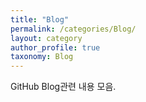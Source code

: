 ```yaml
---
title: "Blog"
permalink: /categories/Blog/
layout: category
author_profile: true
taxonomy: Blog
---
```


GitHub Blog관련 내용 모음.